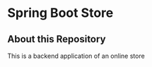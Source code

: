 # Spring Boot Store

## About this Repository 

This is a backend application of an online store




